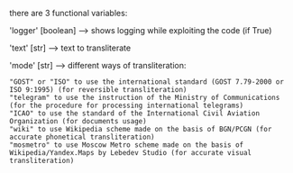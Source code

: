 there are 3 functional variables:

'logger' [boolean] --> shows logging while exploiting the code (if True)

'text' [str] --> text to transliterate

'mode' [str] --> different ways of transliteration:

    "GOST" or "ISO" to use the international standard (GOST 7.79-2000 or ISO 9:1995) (for reversible transliteration)
    "telegram" to use the instruction of the Ministry of Communications (for the procedure for processing international telegrams)
    "ICAO" to use the standard of the International Civil Aviation Organization (for documents usage)
    "wiki" to use Wikipedia scheme made on the basis of BGN/PCGN (for accurate phonetical transliteration)
    "mosmetro" to use Moscow Metro scheme made on the basis of Wikipedia/Yandex.Maps by Lebedev Studio (for accurate visual transliteration)
